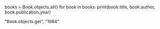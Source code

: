 books = Book.objects.all()
  for book in books:
      print(book.title, book.author, book.publication_year)

"Book.objects.get", "1984"